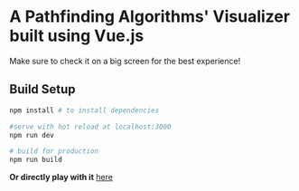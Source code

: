 # A Pathfinding Algorithms' Visualizer built using Vue.js
Make sure to check it on a big screen for the best experience!

## Build Setup

```bash
npm install # to install dependencies

#serve with hot reload at localhost:3000
npm run dev

# build for production
npm run build
```
**Or directly play with it** [here](https://blissful-shirley-0a890a.netlify.com/)
